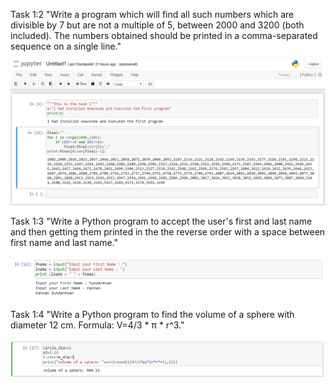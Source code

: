 Task 1:2 
"Write a program which will find all such numbers which are divisible by 7 but are not a multiple
of 5, between 2000 and 3200 (both included). The numbers obtained should be printed in a
comma-separated sequence on a single line."

![image](images/Task_1_2.PNG)

Task 1:3
"Write a Python program to accept the user's first and last name and then getting them printed in
the the reverse order with a space between first name and last name."

![image](images/Task_1_3.PNG)

Task 1:4
"Write a Python program to find the volume of a sphere with diameter 12 cm.
Formula: V=4/3 * π * r^3."

![image](images/Task_1_4_updated.PNG)
